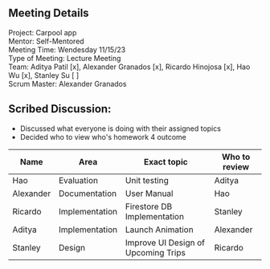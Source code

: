 ## Meeting Details  

Project: Carpool app  
Mentor: Self-Mentored  
Meeting Time: Wendesday 11/15/23  
Type of Meeting: Lecture Meeting  
Team: Aditya Patil [x], Alexander Granados [x], Ricardo Hinojosa [x], Hao Wu [x], Stanley Su [ ]  
Scrum Master: Alexander Granados

## Scribed Discussion:

- Discussed what everyone is doing with their assigned topics
- Decided who to view who's homework 4 outcome

| Name      | Area | Exact topic | Who to review |
| -------   | ---------- | ----- | ----- |
| Hao       | Evaluation | Unit testing | Aditya | 
| Alexander | Documentation | User Manual | Hao |
| Ricardo   | Implementation | Firestore DB Implementation | Stanley |
| Aditya    | Implementation | Launch Animation | Alexander |
| Stanley   | Design | Improve UI Design of Upcoming Trips | Ricardo |
